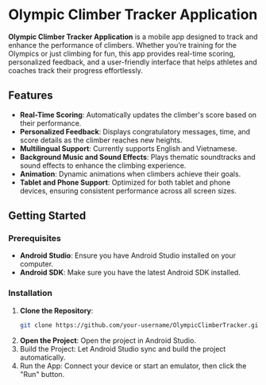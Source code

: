 # Olympic Climber Tracker Application


**Olympic Climber Tracker Application** is a mobile app designed to track and enhance the performance of climbers. Whether you’re training for the Olympics or just climbing for fun, this app provides real-time scoring, personalized feedback, and a user-friendly interface that helps athletes and coaches track their progress effortlessly.

## Features

- **Real-Time Scoring**: Automatically updates the climber's score based on their performance.
- **Personalized Feedback**: Displays congratulatory messages, time, and score details as the climber reaches new heights.
- **Multilingual Support**: Currently supports English and Vietnamese.
- **Background Music and Sound Effects**: Plays thematic soundtracks and sound effects to enhance the climbing experience.
- **Animation**: Dynamic animations when climbers achieve their goals.
- **Tablet and Phone Support**: Optimized for both tablet and phone devices, ensuring consistent performance across all screen sizes.

## Getting Started

### Prerequisites

- **Android Studio**: Ensure you have Android Studio installed on your computer.
- **Android SDK**: Make sure you have the latest Android SDK installed.

### Installation

1. **Clone the Repository**:
   ```bash
   git clone https://github.com/your-username/OlympicClimberTracker.git
   ```
2. **Open the Project**: Open the project in Android Studio.
3. Build the Project: Let Android Studio sync and build the project automatically.
4. Run the App: Connect your device or start an emulator, then click the "Run" button.
